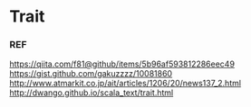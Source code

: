 # Trait

### REF
https://qiita.com/f81@github/items/5b96af593812286eec49
https://gist.github.com/gakuzzzz/10081860
http://www.atmarkit.co.jp/ait/articles/1206/20/news137_2.html
http://dwango.github.io/scala_text/trait.html